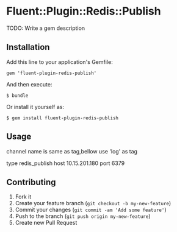 # Fluent::Plugin::Redis::Publish

TODO: Write a gem description

## Installation

Add this line to your application's Gemfile:

    gem 'fluent-plugin-redis-publish'

And then execute:

    $ bundle

Or install it yourself as:

    $ gem install fluent-plugin-redis-publish

## Usage
channel name is same as tag,bellow use 'log' as tag


<match log>
  type redis_publish
  host 10.15.201.180
  port 6379
</match>

## Contributing

1. Fork it
2. Create your feature branch (`git checkout -b my-new-feature`)
3. Commit your changes (`git commit -am 'Add some feature'`)
4. Push to the branch (`git push origin my-new-feature`)
5. Create new Pull Request
